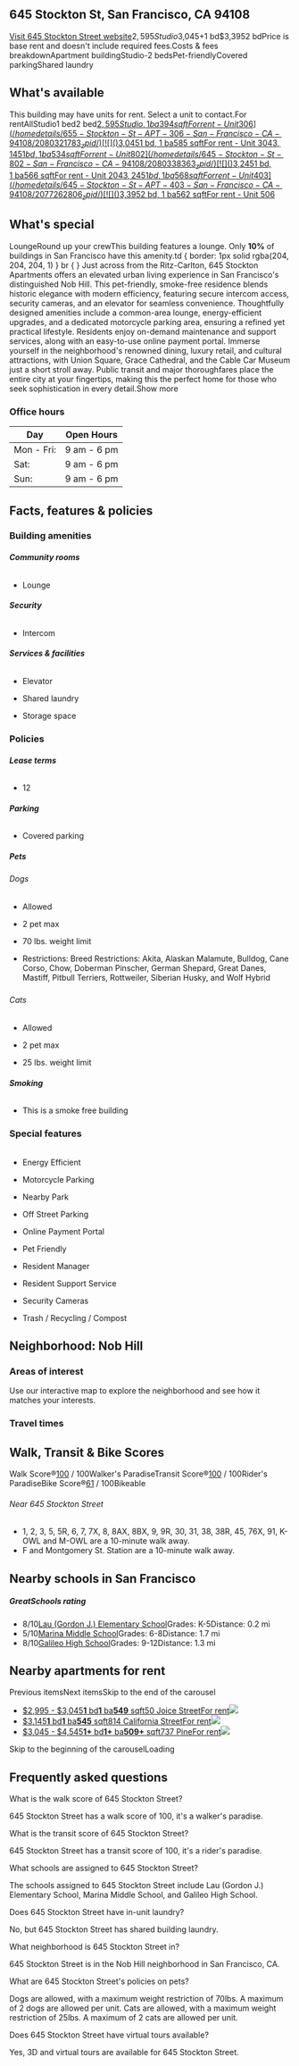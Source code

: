 

## 645 Stockton St, San Francisco, CA 94108

[Visit 645 Stockton Street website](https://www.zillow.com/renter-hub/clickRedirect?alias=3cmtdp8tdsret&r=zillow&mobileFriendly=true)$2,595Studio$3,045+1 bd$3,3952 bdPrice is base rent and doesn't include required fees.Costs & fees breakdownApartment buildingStudio-2 bedsPet-friendlyCovered parkingShared laundry
## What's available

This building may have units for rent. Select a unit to contact.For rentAllStudio1 bed2 bed[![]()$2,595Studio, 1 ba394 sqftFor rent - Unit 306](/homedetails/655-Stockton-St-APT-306-San-Francisco-CA-94108/2080321783_zpid/)[![]()$3,0451 bd, 1 ba585 sqftFor rent - Unit 304](/homedetails/645-Stockton-St-APT-304-San-Francisco-CA-94108/2077262805_zpid/)[![]()$3,1451 bd, 1 ba534 sqftFor rent - Unit 802](/homedetails/645-Stockton-St-802-San-Francisco-CA-94108/2080338363_zpid/)[![]()$3,2451 bd, 1 ba566 sqftFor rent - Unit 204](/homedetails/645-Stockton-St-204-San-Francisco-CA-94108/2071568988_zpid/)[![]()$3,2451 bd, 1 ba568 sqftFor rent - Unit 403](/homedetails/645-Stockton-St-APT-403-San-Francisco-CA-94108/2077262806_zpid/)[![]()$3,3952 bd, 1 ba562 sqftFor rent - Unit 506](/homedetails/645-Stockton-St-APT-506-San-Francisco-CA-94108/2117087416_zpid/)
## What's special

LoungeRound up your crewThis building features a lounge. Only **10%** of buildings in San Francisco have this amenity.td { border: 1px solid rgba(204, 204, 204, 1) }
br { }
Just across from the Ritz-Carlton, 645 Stockton Apartments offers an elevated urban living experience in San Francisco's distinguished Nob Hill. This pet-friendly, smoke-free residence blends historic elegance with modern efficiency, featuring secure intercom access, security cameras, and an elevator for seamless convenience. Thoughtfully designed amenities include a common-area lounge, energy-efficient upgrades, and a dedicated motorcycle parking area, ensuring a refined yet practical lifestyle. Residents enjoy on-demand maintenance and support services, along with an easy-to-use online payment portal. Immerse yourself in the neighborhood's renowned dining, luxury retail, and cultural attractions, with Union Square, Grace Cathedral, and the Cable Car Museum just a short stroll away. Public transit and major thoroughfares place the entire city at your fingertips, making this the perfect home for those who seek sophistication in every detail.Show more
### Office hours

| Day | Open Hours |
| --- | --- |
| Mon - Fri: | 9 am - 6 pm |
| Sat: | 9 am - 6 pm |
| Sun: | 9 am - 6 pm |

## Facts, features & policies

### Building amenities

##### Community rooms

######

* Lounge
##### Security

######

* Intercom
##### Services & facilities

######

* Elevator

* Shared laundry

* Storage space
### Policies

##### Lease terms

######

* 12
##### Parking

######

* Covered parking
##### Pets

###### Dogs

* Allowed

* 2 pet max

* 70 lbs. weight limit

* Restrictions: Breed Restrictions: Akita, Alaskan Malamute, Bulldog, Cane Corso, Chow, Doberman Pinscher, German Shepard, Great Danes, Mastiff, Pitbull Terriers, Rottweiler, Siberian Husky, and Wolf Hybrid
#####

###### Cats

* Allowed

* 2 pet max

* 25 lbs. weight limit
##### Smoking

######

* This is a smoke free building
### Special features

#####

######

* Energy Efficient

* Motorcycle Parking

* Nearby Park

* Off Street Parking

* Online Payment Portal

* Pet Friendly

* Resident Manager

* Resident Support Service

* Security Cameras

* Trash / Recycling / Compost
## Neighborhood: Nob Hill

### Areas of interest

Use our interactive map to explore the neighborhood and see how it matches your interests.

### Travel times

## Walk, Transit & Bike Scores

Walk Score®[100](https://www.walkscore.com/score/loc/lat%3D37.7920/lng%3D-122.4077/?utm_source=zillow2.com&utm_medium=ws_api&utm_campaign=ws_api) / 100Walker's ParadiseTransit Score®[100](https://www.walkscore.com/score/loc/lat%3D37.7920/lng%3D-122.4077/?utm_source=zillow2.com&utm_medium=ts_api&utm_campaign=ts_api) / 100Rider's ParadiseBike Score®[61](https://www.walkscore.com/score/loc/lat%3D37.7920/lng%3D-122.4077/?utm_source=zillow2.com&utm_medium=ws_api&utm_campaign=ws_api) / 100Bikeable
###### Near 645 Stockton Street

* 1, 2, 3, 5, 5R, 6, 7, 7X, 8, 8AX, 8BX, 9, 9R, 30, 31, 38, 38R, 45, 76X, 91, K-OWL and M-OWL are a 10-minute walk away.
* F and Montgomery St. Station are a 10-minute walk away.
## Nearby schools in San Francisco

##### GreatSchools rating

* 8/10[Lau (Gordon J.) Elementary School](https://www.greatschools.org/california/san-francisco/6389-Lau-Gordon-J.-Elementary-School/)Grades: K-5Distance: 0.2 mi
* 5/10[Marina Middle School](https://www.greatschools.org/california/san-francisco/6400-Marina-Middle-School/)Grades: 6-8Distance: 1.7 mi
* 8/10[Galileo High School](https://www.greatschools.org/california/san-francisco/6369-Galileo-High-School/)Grades: 9-12Distance: 1.3 mi
## Nearby apartments for rent

Previous itemsNext itemsSkip to the end of the carousel

* [$2,995 - $3,045**1**  bd**1**  ba**549** sqft50 Joice StreetFor rent![](https://photos.zillowstatic.com/fp/ea82113f3eeb6a9bb36ea2f985c24a97-p_i.jpg)](/apartments/san-francisco-ca/50-joice-street/5XjXXk/)
* [$3,145**1**  bd**1**  ba**545** sqft814 California StreetFor rent![](https://photos.zillowstatic.com/fp/d635f21a3d8ce4ed60171603d6d7037f-p_i.jpg)](/apartments/san-francisco-ca/814-california-street/5XkgGR/)
* [$3,045 - $4,545**1+** bd**1+** ba**509+** sqft737 PineFor rent![](https://photos.zillowstatic.com/fp/1174e5ea91de35d5789cb91573d6b519-p_i.jpg)](/apartments/san-francisco-ca/737-pine/5XjkPH/)

Skip to the beginning of the carouselLoading
## Frequently asked questions

What is the walk score of 645 Stockton Street?

645 Stockton Street has a walk score of 100, it's a walker's paradise.

What is the transit score of 645 Stockton Street?

645 Stockton Street has a transit score of 100, it's a rider's paradise.

What schools are assigned to 645 Stockton Street?

The schools assigned to 645 Stockton Street include Lau (Gordon J.) Elementary School, Marina Middle School, and Galileo High School.

Does 645 Stockton Street have in-unit laundry?

No, but 645 Stockton Street has shared building laundry.

What neighborhood is 645 Stockton Street in?

645 Stockton Street is in the Nob Hill neighborhood in San Francisco, CA.

What are 645 Stockton Street's policies on pets?

Dogs are allowed, with a maximum weight restriction of 70lbs. A maximum of 2 dogs are allowed per unit. Cats are allowed, with a maximum weight restriction of 25lbs. A maximum of 2 cats are allowed per unit.

Does 645 Stockton Street have virtual tours available?

Yes, 3D and virtual tours are available for 645 Stockton Street.
